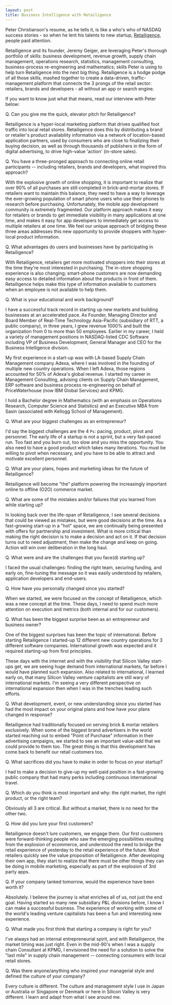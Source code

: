 ```yaml
---
layout: post
title: Business Intelligence with Retailigence
---
```


Peter Christianson's resume, as he tells it, is like a who's who of NASDAQ success stories - so when he lent his talents to new startup, <a href="http://www.retailigence.com/">Retailigence</a>, people paid attention.

Retailigence and its founder, Jeremy Geiger, are leveraging Peter's thorough portfolio of skills: business development, revenue growth, supply chain management, operations research, statistics, management consulting, business-process re-engineering and mathematics;  skills Peter is using to help turn Retailigence into the next big thing. Retailigence is a hodge podge of all those skills, mashed together to create a data-driven, traffic-management platform that connects the 3 prongs of the retail sector: retailers, brands and developers - all without an app or search engine.

If you want to know just what that means, read our interview with Peter below:

Q. Can you give me the quick, elevator pitch for Retailigence?

Retailigence is a hyper-local marketing platform that drives qualified foot traffic into local retail stores. Retailigence does this by distributing a brand or retailer's product availability information via a network of location-based application partners, used by consumers who are close to finalizing their buying decision, as well as through thousands of publishers in the form of digital advertising, to drive high-value 'action' (in-store sales).

Q. You have a three-pronged approach to connecting online retail participants -- including retailers, brands and developers, what inspired this approach?

With the explosive growth of online shopping, it is important to realize that over 90% of all purchases are still completed in brick-and-mortar stores. If retailers want to maintain this balance, they need to have a way to leverage the ever-growing population of smart phone users who use their phones to research before purchasing. Unfortunately, the mobile app development community is extremely fragmented. Our platform approach makes it easy for retailers or brands to get immediate visibility in many applications at one time, and makes it easy for app developers to immediately get access to multiple retailers at one time. We feel our unique approach of bridging these three areas addresses this new opportunity to provide shoppers with hyper-local product information.

Q. What advantages do users and businesses have by participating in Retailigence?

With Retailigence, retailers get more motivated shoppers into their stores at the time they're most interested in purchasing. The in-store shopping experience is also changing; smart-phone customers are now demanding easy access to detailed information about the products in front of them. Retailigence helps make this type of information available to customers when an employee is not available to help them.

Q. What is your educational and work background? 

I have a successful track record in starting up new markets and building businesses at an accelerated pace. As Founder, Managing Director and Board Member of Real-Time Technology Asia-Pacific (subsidiary of RTT, a public company), in three years, I grew revenue 1000% and built the organization from 0 to more than 50 employees. Earlier in my career, I held a variety of management positions in NASDAQ-listed CDC Software including VP of Business Development, General Manager and CEO for the Business Intelligence division. 

My first experience in a start-up was with LA-based Supply Chain Management company Adexa, where I was involved in the founding of multiple new country operations. When I left Adexa, those regions accounted for 50% of Adexa's global revenue. I started my career in Management Consulting, advising clients on Supply Chain Management, ERP software and business process re-engineering on behalf of PriceWaterhouse (now IBM Global Services) and KPMG.

I hold a Bachelor degree in Mathematics (with an emphasis on Operations Research, Computer Science and Statistics) and an Executive MBA from Sasin (associated with Kellogg School of Management).

Q. What are your biggest challenges as an entrepreneur?

I'd say the biggest challenges are the 4 `Ps`: pacing, product, pivot and personnel. The early life of a startup is not a sprint, but a very fast-paced run. Too fast and you burn out, too slow and you miss the opportunity. You also need to have a good product which takes many iterations. You must be willing to pivot when necessary, and you have to be able to attract and motivate excellent personnel.

Q. What are your plans, hopes and marketing ideas for the future of Retailigence?

Retailigence will become "the" platform powering the increasingly important online to offline (O2O) commerce market.

Q. What are some of the mistakes and/or failures that you learned from while starting up?

In looking back over the life-span of Retailigence, I see several decisions that could be viewed as mistakes, but were good decisions at the time. As a fast-growing start-up in a "hot" space, we are continually being presented with offers for partnership and investment. What is more critical than making the right decision is to make a decision and act on it. If that decision turns out to need adjustment, then make the change and keep on going. Action will win over deliberation in the long haul.

Q. What were and are the challenges that you face(d) starting up?

I faced the usual challenges: finding the right team, securing funding, and early on, fine-tuning the message so it was easily understood by retailers, application developers and end-users.

Q. How have you personally changed since you started?

When we started, we were focused on the concept of Retailigence, which was a new concept at the time. These days, I need to spend much more attention on execution and metrics (both internal and for our customers).

Q. What has been the biggest surprise been as an entrepreneur and business owner?

One of the biggest surprises has been the topic of international. Before starting Retailigence I started-up 12 different new country operations for 3 different software companies. International growth was expected and it required starting-up from first principles. 

These days with the internet and with the visibility that Silicon Valley start-ups get, we are seeing huge demand from international markets, far before I would have planned such expansion. Also related to international, I learned early on, that many Silicon Valley venture capitalists are still wary of international markets. I'm seeing a very different perspective on international expansion then when I was in the trenches leading such efforts.

Q. What development, event, or new understanding since you started has had the most impact on your original plans and how have your plans changed in response?

Retailigence had traditionally focused on serving brick & mortar retailers exclusively. When some of the biggest brand advertisers in the world started reaching out to embed "Point of Purchase" information in their advertising campaigns, we started to see an important value-add that we could provide to them too. The great thing is that this development has come back to benefit our retail customers too.

Q. What sacrifices did you have to make in order to focus on your startup?

I had to make a decision to give-up my well-paid position in a fast-growing public company that had many perks including continuous international travel.

Q. Which do you think is most important and why: the right market, the right product, or the right team?

Obviously all 3 are critical. But without a market, there is no need for the other two.

Q. How did you lure your first customers?

Retailigence doesn't lure customers, we engage them. Our first customers were forward-thinking people who saw the emerging possibilities resulting from the explosion of ecommerce, and understood the need to bridge the retail experience of yesterday to the retail experience of the future. Most retailers quickly see the value proposition of Retailigence. After developing their own app, they start to realize that there must be other things they can be doing in mobile marketing, especially as part of the explosion of 3rd party apps.

Q. If your company tanked tomorrow, would the experience have been worth it?

Absolutely. I believe the journey is what enriches all of us, not just the end goal.  Having started so many new subsidiary P&L divisions before, I know I can make a successful business. The experience of working with some of the world's leading venture capitalists has been a fun and interesting new experience.

Q. What made you first think that starting a company is right for you?

I've always had an internal entrepreneurial spirit, and with Retailigence, the market timing was just right. Even in the mid-90's when I was a supply chain Consultant at KPMG, I envisioned the need for a solution to solve the "last mile" in supply chain management -- connecting consumers with local retail stores.

Q. Was there anyone/anything who inspired your managerial style and defined the culture of your company?

Every culture is different. The culture and management style I use in Japan or Australia or Singapore or Denmark or here in Silicon Valley is very different. I learn and adapt from what I see around me.
